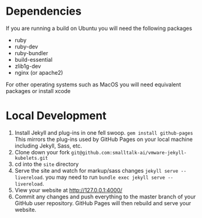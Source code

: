 # Dependencies
If you are running a build on Ubuntu you will need the following packages 
* ruby
* ruby-dev
* ruby-bundler
* build-essential
* zlib1g-dev
* nginx (or apache2)

For other operating systems such as MacOS you will need equivalent packages or install xcode

# Local Development
1. Install Jekyll and plug-ins in one fell swoop. `gem install github-pages` 
This mirrors the plug-ins used by GitHub Pages on your local machine including Jekyll, Sass, etc.
2. Clone down your fork `git@github.com:smalltalk-ai/vmware-jekyll-kubelets.git`
3. cd into the `site` directory
4. Serve the site and watch for markup/sass changes `jekyll serve --livereload`. you may need to run `bundle exec jekyll serve --livereload`.
5. View your website at http://127.0.0.1:4000/
6. Commit any changes and push everything to the master branch of your GitHub user repository. GitHub Pages will then rebuild and serve your website.